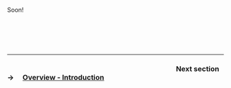 Soon!

<br /><br /><br /><br />

---

### &emsp;&emsp;&emsp;&emsp;&emsp;&emsp;&emsp;&emsp;&emsp;&emsp;&emsp;&emsp;&emsp;&emsp;&emsp;&emsp;&emsp;&emsp;&emsp;&emsp;&emsp;&emsp;&emsp;&emsp;Next section → &emsp;[**Overview - Introduction**](01%20Overview%20-%20Introduction.md)
